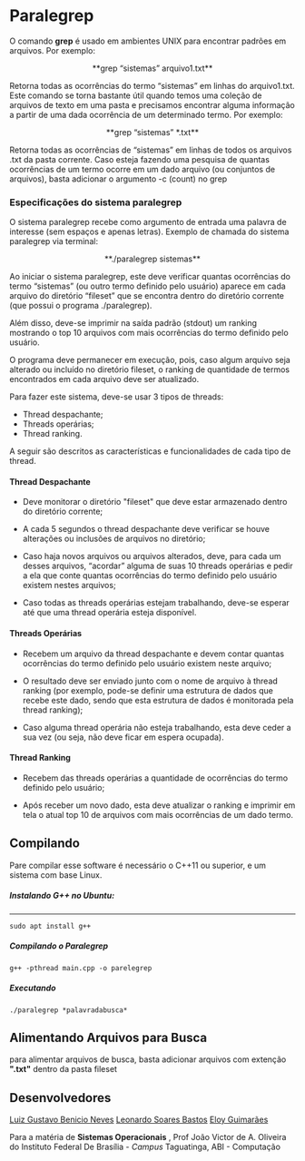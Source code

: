 # Paralegrep

O comando **grep** é usado em ambientes UNIX para encontrar
padrões em arquivos. Por exemplo:
<p align="center">
**grep “sistemas” arquivo1.txt**
</p>
Retorna todas as ocorrências do termo “sistemas” em linhas do arquivo1.txt. Este comando se torna bastante útil quando temos uma coleção de arquivos de texto em uma pasta e precisamos encontrar alguma informação a partir de uma dada ocorrência de um determinado termo. Por exemplo:
<p align="center">
**grep “sistemas” *.txt**
</p>
Retorna todas as ocorrências de “sistemas” em linhas de todos os arquivos .txt da pasta corrente. Caso esteja fazendo uma pesquisa de quantas ocorrências de um termo ocorre em um dado arquivo (ou conjuntos de arquivos), basta adicionar o argumento -c (count) no grep

### Especificações do sistema paralegrep

O sistema paralegrep recebe como argumento de entrada uma palavra de interesse (sem espaços e apenas letras). Exemplo de chamada do sistema paralegrep via terminal:
<p align="center">
**./paralegrep sistemas**
</p>
Ao iniciar o sistema paralegrep, este deve verificar quantas ocorrências do termo “sistemas” (ou outro termo definido pelo usuário) aparece em cada arquivo do diretório “fileset” que se encontra dentro do
diretório corrente (que possui o programa ./paralegrep).

Além disso, deve-se imprimir na saída padrão (stdout) um ranking mostrando o top 10 arquivos com mais ocorrências do termo definido pelo usuário.

O programa deve permanecer em execução, pois, caso algum arquivo seja alterado ou incluído no diretório fileset, o ranking de quantidade de termos encontrados em cada arquivo deve ser atualizado.

Para fazer este sistema, deve-se usar 3 tipos de threads:
- Thread despachante;
- Threads operárias;
- Thread ranking.

A seguir são descritos as características e funcionalidades de cada tipo de thread.

#### Thread Despachante
- Deve monitorar o diretório "fileset" que deve estar armazenado dentro do diretório corrente;
 -  A cada 5 segundos o thread despachante deve verificar se houve alterações ou inclusões de arquivos no diretório;

- Caso haja novos arquivos ou arquivos alterados, deve, para
cada um desses arquivos, “acordar” alguma de suas 10 threads operárias e pedir a ela que conte quantas ocorrências do termo definido pelo usuário existem nestes
arquivos;
 - Caso todas as threads operárias estejam trabalhando, deve-se esperar até que uma thread operária esteja disponível.

#### Threads Operárias
- Recebem um arquivo da thread despachante e devem contar quantas ocorrências do termo definido pelo usuário existem neste arquivo;

- O resultado deve ser enviado junto com o nome de arquivo à thread ranking (por exemplo,  pode-se definir uma estrutura de dados que recebe este dado, sendo que esta estrutura de dados é monitorada pela thread ranking);

- Caso alguma thread operária não esteja trabalhando, esta deve ceder a sua vez (ou seja, não deve ficar em espera ocupada).

#### Thread Ranking
- Recebem das threads operárias a quantidade de ocorrências do termo definido pelo usuário;

- Após receber um novo dado, esta deve atualizar o ranking e imprimir em tela o atual top 10 de arquivos com mais ocorrências de um dado termo.


## Compilando
Pare compilar esse software é necessário o C++11 ou superior, e um sistema com base Linux.

##### Instalando G++ no Ubuntu:

------------
	sudo apt install g++

##### Compilando o Paralegrep
	g++ -pthread main.cpp -o parelegrep

##### Executando
	./paralegrep *palavradabusca*

## Alimentando Arquivos para Busca
para alimentar arquivos de busca, basta adicionar arquivos com extenção **".txt"** dentro da pasta fileset




## Desenvolvedores
[Luiz Gustavo Benicio Neves](http://github.com/LouisRiverstone "Luiz Gustavo Benicio Neves")
[Leonardo Soares Bastos](http://github.com/LeoSBastos "Leonardo Soares Bastos")
[Eloy Guimarães](https://github.com/Eloy31 "Eloy Guimarães")

Para a matéria de **Sistemas Operacionais** , Prof João Victor de A. Oliveira do Instituto Federal De Brasília - *Campus*  Taguatinga, ABI - Computação
